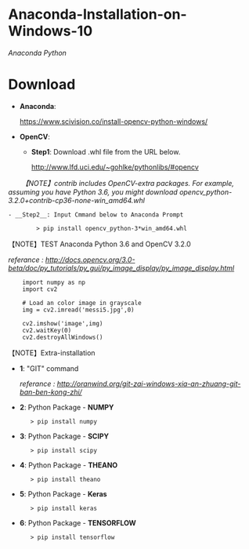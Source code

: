 # Anaconda-Installation-on-Windows-10
 *Anaconda Python*

# Download
- __Anaconda__:

    https://www.scivision.co/install-opencv-python-windows/
    
- __OpenCV__:

    - __Step1__: Download .whl file from the URL below.
    
         http://www.lfd.uci.edu/~gohlke/pythonlibs/#opencv

        *【NOTE】contrib includes OpenCV-extra packages.*
        *For example, assuming you have Python 3.6, you might download opencv_python-3.2.0+contrib-cp36-none-win_amd64.whl*
        
    - __Step2__: Input Cmmand below to Anaconda Prompt

            > pip install opencv_python-3*win_amd64.whl


【NOTE】TEST Anaconda Python 3.6 and OpenCV 3.2.0

*referance : http://docs.opencv.org/3.0-beta/doc/py_tutorials/py_gui/py_image_display/py_image_display.html*

        import numpy as np
        import cv2

        # Load an color image in grayscale
        img = cv2.imread('messi5.jpg',0)

        cv2.imshow('image',img)
        cv2.waitKey(0)
        cv2.destroyAllWindows()


【NOTE】Extra-installation 

   - __1__: "GIT" command

        *referance : http://oranwind.org/git-zai-windows-xia-an-zhuang-git-ban-ben-kong-zhi/*

   - __2__: Python Package - __NUMPY__
   
            > pip install numpy
        
   - __3__: Python Package - __SCIPY__

            > pip install scipy
        
   - __4__: Python Package - __THEANO__

            > pip install theano
        
   - __5__: Python Package - __Keras__

            > pip install keras
        
   - __6__: Python Package - __TENSORFLOW__
    
            > pip install tensorflow

